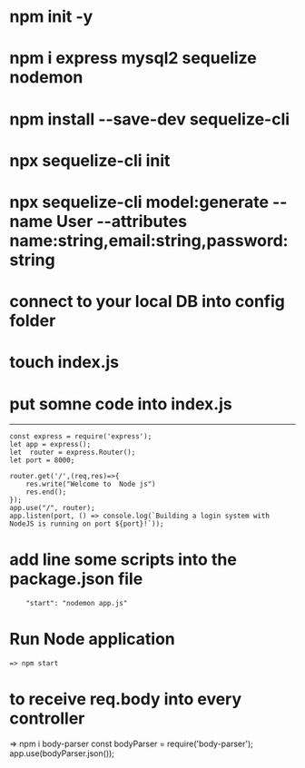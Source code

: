 # npm init -y
# npm i express  mysql2 sequelize nodemon
# npm install --save-dev sequelize-cli
# npx sequelize-cli init
# npx sequelize-cli model:generate --name User --attributes name:string,email:string,password:string
# connect to your local DB into  config folder 
# touch index.js
# put somne code into  index.js
------------------
    const express = require('express');
    let app = express();
    let  router = express.Router();
    let port = 8000;

    router.get('/',(req,res)=>{
        res.write("Welcome to  Node js")
        res.end();
    });
    app.use("/", router);
    app.listen(port, () => console.log(`Building a login system with NodeJS is running on port ${port}!`));

# add  line some scripts into the package.json file 
        "start": "nodemon app.js" 

# Run Node application  
    => npm start


# to  receive req.body into every  controller 
   =>  npm i body-parser
   const bodyParser = require('body-parser');
   app.use(bodyParser.json());